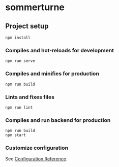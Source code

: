 # sommerturne

## Project setup
```
npm install
```

### Compiles and hot-reloads for development
```
npm run serve
```

### Compiles and minifies for production
```
npm run build
```

### Lints and fixes files
```
npm run lint
```

### Compiles and run backend for production
```
npm run build
npm start
```

### Customize configuration
See [Configuration Reference](https://cli.vuejs.org/config/).
